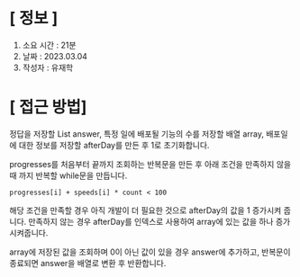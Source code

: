 # **[ 정보 ]**
1. 소요 시간 : 21분
2. 날짜 : 2023.03.04
3. 작성자 : 유재학

# **[ 접근 방법]**
정답을 저장할 List answer, 특정 일에 배포될 기능의 수를 저장할 배열 array, 배포일에 대한 정보를 저장할 afterDay를 만든 후 1로 초기화합니다.

progresses를 처음부터 끝까지 조회하는 반복문을 만든 후 아래  조건을 만족하지 않을 때 까지 반복할 while문을 만듭니다.

    progresses[i] + speeds[i] * count < 100
해당 조건을 만족할 경우 아직 개발이 더 필요한 것으로 afterDay의 값을 1 증가시켜 줍니다. 만족하지 않는 경우 afterDay를 인덱스로 사용하여 array에 있는 값을 하나 증가시켜줍니다.

array에 저장된 값을 조회하며 0이 아닌 값이 있을 경우 answer에 추가하고, 반복문이 종료되면 answer을 배열로 변환 후 반환합니다.